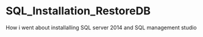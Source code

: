 # SQL_Installation_RestoreDB
How i went about installalling SQL server 2014 and SQL management studio

